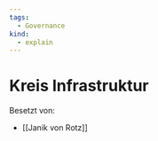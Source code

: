 ```yaml
---
tags:
  - Governance
kind:
  - explain
---
```

# Kreis Infrastruktur

Besetzt von:

* [[Janik von Rotz]]